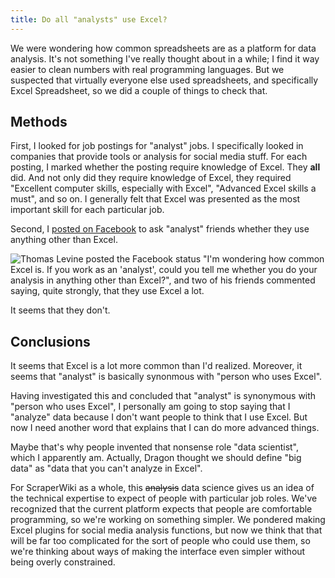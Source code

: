 ```yaml
---
title: Do all "analysts" use Excel?
---
```


We were wondering how common spreadsheets are as a platform for data analysis.
It's not something I've really thought about in a while; I find it way easier
to clean numbers with real programming languages. But we suspected that virtually
everyone else used spreadsheets, and specifically Excel Spreadsheet, so we
did a couple of things to check that.

## Methods

First, I looked for job postings for "analyst" jobs. I specifically looked in
companies that provide tools or analysis for social media stuff. For each posting,
I marked whether the posting require knowledge of Excel. They **all** did.
And not only did they require knowledge of Excel, they required "Excellent
computer skills, especially with Excel", "Advanced Excel skills a must", and
so on. I generally felt that Excel was presented as the most important skill
for each particular job.

Second, I
[posted on Facebook](http://www.facebook.com/perluette/posts/2095445870448)
to ask "analyst" friends whether they use anything other than Excel.

![
  Thomas Levine posted the Facebook status "I'm wondering how common Excel is.
  If you work as an 'analyst', could you tell me whether you do your analysis
  in anything other than Excel?", and two of his friends commented saying,
  quite strongly, that they use Excel a lot.
](facebook.png)

It seems that they don't.

## Conclusions

It seems that Excel is a lot more common than I'd realized. Moreover, it seems
that "analyst" is basically synonmous with "person who uses Excel".

Having investigated this and concluded that "analyst" is synonymous with
"person who uses Excel", I personally am going to stop saying that I "analyze"
data because I don't want people to think that I use Excel. But now I need 
another word that explains that I can do more advanced things.

Maybe that's why people invented that nonsense role "data scientist", which
I apparently am. Actually, Dragon thought we should define "big data" as
"data that you can't analyze in Excel".

For ScraperWiki as a whole, this <s>analysis</s> data science gives us an idea
of the technical expertise to expect of people with particular job roles.
We've recognized that the current platform expects that people are comfortable
programming, so we're working on something simpler. We pondered making Excel
plugins for social media analysis functions, but now we think that that will
be far too complicated for the sort of people who could use them, so we're
thinking about ways of making the interface even simpler without being overly
constrained.
